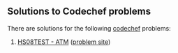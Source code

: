 ## Solutions to Codechef problems

There are solutions for the following [codechef](https://www.codechef.com/) problems:

1. [HS08TEST - ATM](HS08TEST.cpp)
  ([problem site](https://www.codechef.com/problems/HS08TEST))
